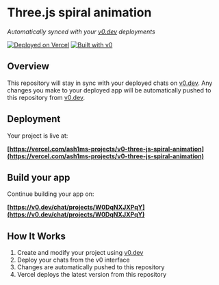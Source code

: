 # Three.js spiral animation

*Automatically synced with your [v0.dev](https://v0.dev) deployments*

[![Deployed on Vercel](https://img.shields.io/badge/Deployed%20on-Vercel-black?style=for-the-badge&logo=vercel)](https://vercel.com/ash1ms-projects/v0-three-js-spiral-animation)
[![Built with v0](https://img.shields.io/badge/Built%20with-v0.dev-black?style=for-the-badge)](https://v0.dev/chat/projects/W0DqNXJXPqY)

## Overview

This repository will stay in sync with your deployed chats on [v0.dev](https://v0.dev).
Any changes you make to your deployed app will be automatically pushed to this repository from [v0.dev](https://v0.dev).

## Deployment

Your project is live at:

**[https://vercel.com/ash1ms-projects/v0-three-js-spiral-animation](https://vercel.com/ash1ms-projects/v0-three-js-spiral-animation)**

## Build your app

Continue building your app on:

**[https://v0.dev/chat/projects/W0DqNXJXPqY](https://v0.dev/chat/projects/W0DqNXJXPqY)**

## How It Works

1. Create and modify your project using [v0.dev](https://v0.dev)
2. Deploy your chats from the v0 interface
3. Changes are automatically pushed to this repository
4. Vercel deploys the latest version from this repository
